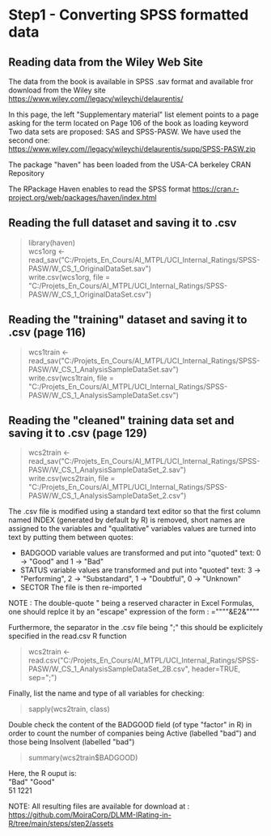 # Step1 - Converting SPSS formatted data

## Reading data from the Wiley Web Site

The data from the book is available in SPSS .sav format and available fror download from the Wiley site
https://www.wiley.com//legacy/wileychi/delaurentis/

In this page, the left "Supplementary material" list element points to a page asking for the term located on Page 106 of the book as loading keyword
Two data sets are proposed: SAS and SPSS-PASW. We have used the second one:
https://www.wiley.com//legacy/wileychi/delaurentis/supp/SPSS-PASW.zip

The package "haven" has been loaded from the USA-CA berkeley CRAN Repository

The RPackage Haven enables to read the SPSS format
https://cran.r-project.org/web/packages/haven/index.html

## Reading the full dataset and saving it to .csv

> library(haven)<br>
> wcs1org <- read_sav("C:/Projets_En_Cours/AI_MTPL/UCI_Internal_Ratings/SPSS-PASW/W_CS_1_OriginalDataSet.sav")<br>
> write.csv(wcs1org, file = "C:/Projets_En_Cours/AI_MTPL/UCI_Internal_Ratings/SPSS-PASW/W_CS_1_OriginalDataSet.csv")<br>

## Reading the "training" dataset and saving it to .csv (page 116)

> wcs1train <- read_sav("C:/Projets_En_Cours/AI_MTPL/UCI_Internal_Ratings/SPSS-PASW/W_CS_1_AnalysisSampleDataSet.sav")<br>
> write.csv(wcs1train, file = "C:/Projets_En_Cours/AI_MTPL/UCI_Internal_Ratings/SPSS-PASW/W_CS_1_AnalysisSampleDataSet.csv")<br>

## Reading the "cleaned" training data set and saving it to .csv (page 129)

> wcs2train <- read_sav("C:/Projets_En_Cours/AI_MTPL/UCI_Internal_Ratings/SPSS-PASW/W_CS_1_AnalysisSampleDataSet_2.sav")<br>
> write.csv(wcs2train, file = "C:/Projets_En_Cours/AI_MTPL/UCI_Internal_Ratings/SPSS-PASW/W_CS_1_AnalysisSampleDataSet_2.csv")<br>

The .csv file is modified using a standard text editor so that the first column named INDEX (generated by default by R) is removed,
short names are assigned to the variables and "qualitative" variables values are turned into text by putting them between quotes:
- BADGOOD variable values are transformed and put into "quoted" text: 0 -> "Good" and 1 -> "Bad"
- STATUS  variable values are transformed and put into "quoted" text: 3 -> "Performing", 2 -> "Substandard", 1 -> "Doubtful", 0 -> "Unknown"
- SECTOR
The file is then re-imported<br>

NOTE : The double-quote " being a reserved character in Excel Formulas, one should replce it by an "escape" expression of the form : =""""&E2&""""

Furthermore, the separator in the .csv file being ";" this should be explicitely specified in the read.csv R function<br>

> wcs2train <- read.csv("C:/Projets_En_Cours/AI_MTPL/UCI_Internal_Ratings/SPSS-PASW/W_CS_1_AnalysisSampleDataSet_2B.csv", header=TRUE, sep=";")<br>

Finally, list the name and type of all variables for checking:<br>

> sapply(wcs2train, class)<br>

Double check the content of the BADGOOD field (of type "factor" in R) in order to count the number of companies being Active (labelled "bad") and those being Insolvent (labelled "bad")

> summary(wcs2train$BADGOOD)<br>

Here, the R ouput is: <br>
 "Bad" "Good" <br>
    51   1221 <br>

NOTE: All resulting files are available for download at : https://github.com/MoiraCorp/DLMM-IRating-in-R/tree/main/steps/step2/assets
